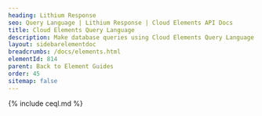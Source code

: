 ```yaml
---
heading: Lithium Response
seo: Query Language | Lithium Response | Cloud Elements API Docs
title: Cloud Elements Query Language
description: Make database queries using Cloud Elements Query Language.
layout: sidebarelementdoc
breadcrumbs: /docs/elements.html
elementId: 814
parent: Back to Element Guides
order: 45
sitemap: false
---
```


{% include ceql.md %}
